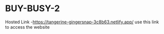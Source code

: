 ﻿# BUY-BUSY-2
Hosted Link -https://tangerine-gingersnap-3c8b63.netlify.app/
use this link to access the website

